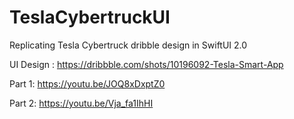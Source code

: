 # TeslaCybertruckUI

Replicating Tesla Cybertruck dribble design in SwiftUI 2.0 

UI Design : https://dribbble.com/shots/10196092-Tesla-Smart-App

Part 1: https://youtu.be/JOQ8xDxptZ0

Part 2: https://youtu.be/Vja_fa1IhHI
